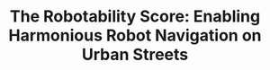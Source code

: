 ---
title: "The Robotability Score: Enabling Harmonious Robot Navigation on Urban Streets"
venue: "ACM CHI '25"
tag: ""
href: "https://robotability.cornell.edu"
youtubeId: "o52MZ1AHyjA"
pubDatetime: 2025-03-24
featured: true
tags: ["publication", "urban science", "human-robot interaction"]
order: 1
---